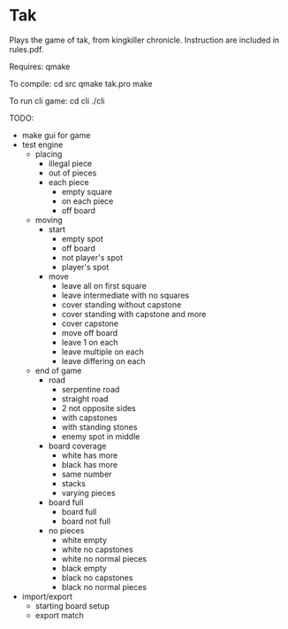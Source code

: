 Tak
===

Plays the game of tak, from kingkiller chronicle.
Instruction are included in rules.pdf.

Requires: qmake

To compile:
    cd src
    qmake tak.pro
    make

To run cli game:
    cd cli
    ./cli

TODO:

* make gui for game
* test engine
    * placing
        * illegal piece
        * out of pieces
        * each piece
            * empty square
            * on each piece
            * off board
    * moving
        * start
            * empty spot
            * off board
            * not player's spot
            * player's spot
        * move
            * leave all on first square
            * leave intermediate with no squares
            * cover standing without capstone
            * cover standing with capstone and more
            * cover capstone
            * move off board
            * leave 1 on each
            * leave multiple on each
            * leave differing on each
    * end of game
        * road
            * serpentine road
            * straight road
            * 2 not opposite sides
            * with capstones
            * with standing stones
            * enemy spot in middle
        * board coverage
            * white has more
            * black has more
            * same number
            * stacks
            * varying pieces
        * board full
            * board full
            * board not full
        * no pieces
            * white empty
            * white no capstones
            * white no normal pieces
            * black empty
            * black no capstones
            * black no normal pieces
* import/export
    * starting board setup
    * export match
